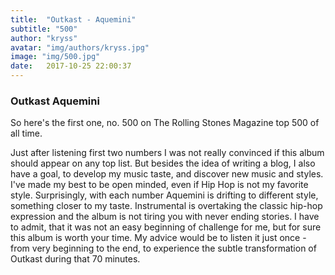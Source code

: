 ```yaml
---
title:  "Outkast - Aquemini"
subtitle: "500"
author: "kryss"
avatar: "img/authors/kryss.jpg"
image: "img/500.jpg"
date:   2017-10-25 22:00:37
---
```


### Outkast Aquemini
So here's the first one, no. 500 on The Rolling Stones Magazine top 500 of all time. 

Just after listening first two numbers I was not really convinced if this album should appear on any top list. But besides the idea of writing a blog, I also have a goal, to develop my music taste, and discover new music and styles. I've made my best to be open minded, even if Hip Hop is not my favorite style. Surprisingly, with each number Aquemini is drifting to different style, something closer to my taste. Instrumental is overtaking the classic hip-hop expression and the album is not tiring you with never ending stories. I have to admit, that it was not an easy beginning of challenge for me, but for sure this album is worth your time. My advice would be to listen it just once - from very beginning to the end, to experience the subtle transformation of Outkast during that 70 minutes.
